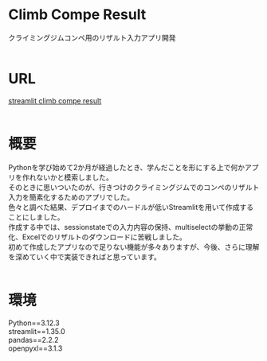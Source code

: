 # Climb Compe Result
クライミングジムコンペ用のリザルト入力アプリ開発
<br>
<br>

# URL
[streamlit climb compe result](https://appclimbcompeapp-8qmglktavkwftccrnafe4r.streamlit.app/)
<br>
<br>

# 概要
Pythonを学び始めて2か月が経過したとき、学んだことを形にする上で何かアプリを作れないかと模索しました。<br>
そのときに思いついたのが、行きつけのクライミングジムでのコンペのリザルト入力を簡素化するためのアプリでした。<br>
色々と調べた結果、デプロイまでのハードルが低いStreamlitを用いて作成することにしました。<br>
作成する中では、sessionstateでの入力内容の保持、multiselectの挙動の正常化、Excelでのリザルトのダウンロードに苦戦しました。<br>
初めて作成したアプリなので足りない機能が多々ありますが、今後、さらに理解を深めていく中で実装できればと思っています。
<br>
<br>

# 環境
Python==3.12.3<br>
streamlit==1.35.0<br>
pandas==2.2.2<br>
openpyxl==3.1.3

